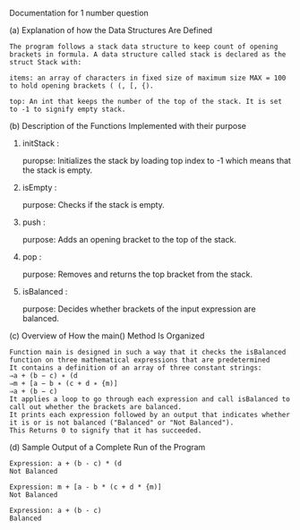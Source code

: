 Documentation for 1 number question


(a) Explanation of how the Data Structures Are Defined

    The program follows a stack data structure to keep count of opening brackets in formula. A data structure called stack is declared as the struct Stack with:

    items: an array of characters in fixed size of maximum size MAX = 100 to hold opening brackets ( (, [, {).

    top: An int that keeps the number of the top of the stack. It is set to -1 to signify empty stack.

(b) Description of the Functions Implemented with their purpose

1. initStack :

   puropse: Initializes the stack by loading top index to -1 which means that the stack is empty.

2. isEmpty :

   purpose: Checks if the stack is empty.

3. push :

   purpose: Adds an opening bracket to the top of the stack.

4. pop :
   
   purpose: Removes and returns the top bracket from the stack.

5. isBalanced :

   purpose: Decides whether brackets of the input expression are balanced.

(c) Overview of How the main() Method Is Organized

    Function main is designed in such a way that it checks the isBalanced function on three mathematical expressions that are predetermined
    It contains a definition of an array of three constant strings:
    ⇒a + (b − c) ∗ (d
    ⇒m + [a − b ∗ (c + d ∗ {m)]
    ⇒a + (b − c)
    It applies a loop to go through each expression and call isBalanced to call out whether the brackets are balanced.
    It prints each expression followed by an output that indicates whether it is or is not balanced ("Balanced" or "Not Balanced").
    This Returns 0 to signify that it has succeeded.

(d) Sample Output of a Complete Run of the Program

    Expression: a + (b - c) * (d
    Not Balanced

    Expression: m + [a - b * (c + d * {m)]
    Not Balanced

    Expression: a + (b - c)
    Balanced





